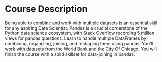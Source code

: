 # Course Description
Being able to combine and work with multiple datasets is an essential skill for any aspiring Data Scientist. 
Pandas is a crucial cornerstone of the Python data science ecosystem, with Stack Overflow recording 5 million views for pandas questions. 
Learn to handle multiple DataFrames by combining, organizing, joining, and reshaping them using pandas. 
You'll work with datasets from the World Bank and the City Of Chicago. You will finish the course with a solid skillset for data-joining in pandas.
